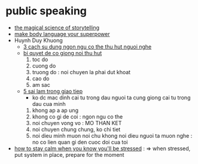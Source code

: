 # public speaking

- [the magical science of storytelling](https://www.youtube.com/watch?v=Nj-hdQMa3uA)
- [make body language your superpower](https://www.youtube.com/watch?v=cFLjudWTuGQ)
- Huynh Duy Khuong
     - [3 cach su dung ngon ngu co the thu hut nguoi nghe](https://www.youtube.com/watch?v=xPY9EHVp_1E)
     - [bi quyet de co giong noi thu hut](https://www.youtube.com/watch?v=GRiQ80T9RZI)
          1. toc do
          2. cuong do
          3. truong do : noi chuyen la phai dut khoat
          4. cao do
          5. am sac
     - [5 sai lam trong giao tiep](https://www.youtube.com/watch?v=AP-_aTAUNRs)
          - ko dc mac dinh cai tu trong dau nguoi ta cung giong cai tu trong dau cua minh
          1. khong ap a ap ung
          2. khong co gi de coi : ngon ngu co the
          3. noi chuyen vong vo : MO THAN KET
          4. noi chuyen chung chung, ko chi tiet
          5. noi dieu minh muon noi chu khong noi dieu nguoi ta muon nghe : no co lien quan gi den cuoc doi cua toi
- [how to stay calm when you know you'll be stressed](https://www.youtube.com/watch?v=8jPQjjsBbIc) : => when stressed, put system in place, prepare for the moment
